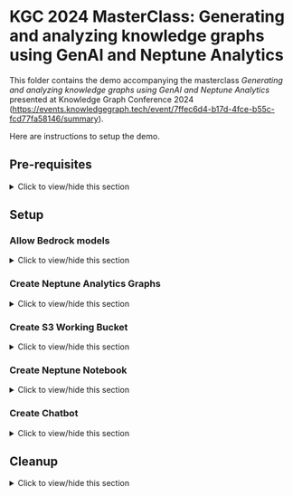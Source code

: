 # KGC 2024 MasterClass: Generating and analyzing knowledge graphs using GenAI and Neptune Analytics

This folder contains the demo accompanying the masterclass _Generating and analyzing knowledge graphs using GenAI and Neptune Analytics_ presented at Knowledge Graph Conference 2024 (<https://events.knowledgegraph.tech/event/7ffec6d4-b17d-4fce-b55c-fcd77fa58146/summary>). 

Here are instructions to setup the demo.

## Pre-requisites

<details><summary>Click to view/hide this section</summary>
<p>


You require an AWS account with permissions to create Amazon Neptune (<https://aws.amazon.com/neptune>) , Amazon Bedrock (<https://aws.amazon.com/bedrock>), Amazon SageMaker (<https://aws.amazon.com/sagemaker>), Amazon EC2 (<https://aws.amazon.com/ec2/>) , and Amazon Simple Storage Service (S3) (<https://aws.amazon.com/s3/>) resources.

Provision all resources in the same region. Use a region that supports both Neptune Analytics and Bedrock. See <https://docs.aws.amazon.com/neptune-analytics/latest/userguide/analytics-limits.html> and <https://docs.aws.amazon.com/bedrock/latest/userguide/bedrock-regions.html>.

We recommend using us-east-1 or us-west-2.

For simplicity, provision all resources in the same AWS account.

</p>
</details>

## Setup

### Allow Bedrock models

<details><summary>Click to view/hide this section</summary>
<p>

In your AWS console, open the Bedrock console and request model access for the _Titan Embeddings G1_ and _Claude_ models. For instructions how to request model access, follow <https://docs.aws.amazon.com/bedrock/latest/userguide/model-access.html>.

Check back until both models show as _Access granted_.

![Bedrock model access](images/bedrock_model_access.png "Bedrock model access").

You will need these models to create the LlamaIndex indexes. 

</p>
</details>


### Create Neptune Analytics Graphs

<details><summary>Click to view/hide this section</summary>
<p>


In your AWS console, open the Neptune console. In the left menu, select _Graphs_ and create two graphs. One will be used as the main knowledge graph for our demo. The other will be used separately by the chatbot.

Follow instructions <https://docs.aws.amazon.com/neptune-analytics/latest/userguide/gettingStarted-creating-a-graph.html> to create the graphs. 

#### Create main graph

Use the following settings: 
- Graph name: *kgc-demo*
- Data source: Create empty graph
- Enable public connectivity: check
- Setup private endpoint: uncheck
- Vector search settings: Enable these settings and set dimension to *1536*.

It will take a few minutes to create. Wait for the status of the graph to become *Available*. 

Then look in the configuration settings and note the graph identifier and endpoint. You will need these later.

![Graph identifier and endpoint](images/na_graph.png "Graph identifier and endpoint").

#### Create graph for chatbot

Follow the same steps as above to create a second graph. Name it *kgc-chat*. Wait it to become available and note down its graph identifier.

</p>
</details>

### Create S3 Working Bucket

<details><summary>Click to view/hide this section</summary>
<p>


Navigate to the S3 console. Create a bucket with a unique name similar to _kgc2024-masterclass-demo-yourname_. Follow instructions in <https://docs.aws.amazon.com/AmazonS3/latest/userguide/create-bucket-overview.html>. Accept defaults. The bucket may be private and use default encryption.

</p>
</details>


### Create Neptune Notebook

<details><summary>Click to view/hide this section</summary>
<p>


Follow instructions in https://docs.aws.amazon.com/neptune-analytics/latest/userguide/create-notebook-cfn.html to create a Sagemaker notebook instance for Neptune Analytics through CloudFormation. On the stack details page provide the following:

- Stack name: *KGC-Notebook*
- GraphEndpoint: enter the endpoint from the *kgc-demo* graph you created above.
- NotebookName: *kgc-notebook*

Leave the remaining parameters blank. Navigate through the remaining pages, accepting defaults.

![notebook params](images/na_notebook.png "notebook params").

Wait for the CloudFormation stack to complete. It may take several minutes.

#### Modify Notebook IAM Role

When complete, go the SageMaker console. In the left menu select _Notebook_. Locate your notebook in the main pane. 

![change notebook role](images/iam_notebook.png "change notebook role").

Select the notebook to see its configuration. Locate its IAM role. Click on that role to bring it up in the IAM console.

Add two policies to the permissions: 

- *AmazonBedrockFullAccess*, giving the notebook access to invoke Bedrock models for embedding and entity extraction
- *AmazonS3FullAccess*, as the notebook will need write access to your working bucket.

If you prefer narrower permissions, create your own policy that restricts S3 writes to only your working bucket and Bedrock invokes to only the Claude and Titan models.

![notebook_created](images/sm_notebook.png "notebook created").

#### Get Demo Notebook Files and Begin

Download the four notebooks from this repository:

- 0-PrepSources.ipynb
- 1-PopulateGraph.ipynb
- 2-CreateLlamaIndex.ipynb
- 3-GraphAlgorithms.ipynb

Back in the SageMaker console, open the Jupyter notebook folder view

![jupyter](images/jupyter.png "jupyter").

In Jupyter, upload the four notebooks should downloaded to your local machine above.

![jupyter notebooks upload](images/jupyter_upload.png "jupyter notebooks upload").

Now run through the notebooks! *0-PrepSources.ipynb* is optional, meant mostly to show how we prepared the data. You may skip this as the prepared data is already available publicly.

</p>
</details>


### Create Chatbot

<details><summary>Click to view/hide this section</summary>
<p>


We also provide a chatbot to ask natural language questions of the knowledge graph.

#### Create EC2 Instance

In the EC2 console, create an instance on which to run the chatbot. Select *Launch Instance*. Use the following settings:

- Name: *kgc-chat*
- Application/OS Image: *Amazon Linux 2023*
- Intance type: *t2.medium*
- Key Pair: create new and call it *kgc-chat*
- Network settings. VPC: Use the default VPC, which should already be selected.
- Network settings. Subnet: Choose a subnet that is public.

Use default values for the remaining settings. In the EC2 console, located the instance and wait for the instance to enter *Running* status. Select the instance to see its settings. Note down the Public IP address. You will need it later.

![ec2 instance](images/ec2.png "ec2 instance")

#### Modify EC2 Security Group

In the settings pane of the EC2 instance, select the _Security_ tab. Find the security group for the instance and click on it.  

![ec2 security group](images/ec2_sg.png "ec2 security group")

Edit the inbound rules of the security group as follows:

- Restrict access to port 22 (for SSH) to your local machine's IP address.
- Add a rule to allow access to port 8080 to your local machine's IP address. The chatbot will listen on this port.

This restricts access to the machine and the chatbot to only your machine.

![ec2 security group inbound rules](images/ec2_sg_inbound.png "ec2 security group inbound rules")


#### Modify EC2 IAM Role

In the EC2 console, select the instance. From the _Actions_ menu choose _Security_ | _Modify IAM Role_. 

![ec2 iam](images/ec2_iam.png "ec2 iam")

This takes you to a page to manage the IAM role for the instance. Select _Create new IAM role_. This opens the IAM console to allow you to define the role.  Create a role with a trust relationship for ec2 and permissions on Bedrock, S3, and Neptune Analytics. 

For Bedrock, add managed policy *AmazonBedrockFullAccess*. 

For S3, add managed policy *AmazonS3ReadOnlyAccess*.

For Neptune Analytics, create a policy the permissions

```
{
    "Version": "2012-10-17",
    "Statement": [
        {
            "Action": "neptune-graph:*",
            "Resource": "*",
            "Effect": "Allow"
        }
    ]
}
```

Here is what the trust relationship looks like:

![ec2 iam_trust](images/ec2_iam_trust.png "ec2 iam trust")

Here are the permissions:

![ec2 iam_perms](images/ec2_iam_perms.png "ec2 iam perms")

Name the role *kgc-chat-role*.

In the _Modify IAM Role_ page, associate this new role with the instance.

![ec2 iam_update](images/ec2_iam_update.png "ec2 iam update")


#### Connect to EC2 Instance

Open an SSH session to the instance. For instructions on how to do this, select _Connect_ | _SSH client_ from the details pane of your instance. 

For example, if your local machine is a Mac, the key file *kgc-chat.pem* was downloaded to your machine when setting up the instance. You can SSH to it as follows, substituting the public IP of your instance:

```
chmod 400 ~/Downloads/kgc-chat.pem
ssh -i ~/Downloads/kgc-chat.pem ec2-user@<my_public_ip>
```

##### Obtain Code and Download Dependencies

In the SSH session, obtain the source code for the chatbot as follows:

```
# clone the chatbot source
git clone https://github.com/aws-samples/amazon-neptune-ontology-example-blog.git

# extract just the chatbot
cp -r amazon-neptune-ontology-example-blog/notebook/kg_ai_alg/chatbot/neptune-genai-examples neptune-genai-examples
rm -rf amazon-neptune-ontology-example-blog

# go to the directory with the main code
cd neptune-genai-examples/llamaindex/knowledgegraphindex-chatbot-streamlit

# get python 3.11 if not already installed
sudo dnf install python3.11 -y

# get pip 3.11 if not already installed
sudo dnf install python3.11-pip -y

# install dependencies
pwd # should be /home/ec2-user/neptune-genai-examples/llamaindex/knowledgegraphindex-chatbot-streamlit
pip3.11 install -r requirements.txt 
```

##### Obtain text data

In the SSH session, obtain the press release documents by running the following

```
pwd # should be /home/ec2-user/neptune-genai-examples/llamaindex/knowledgegraphindex-chatbot-streamlit
aws s3 sync s3://aws-neptune-customer-samples-us-east-1/kgc2024_na/rawtext data
```

##### Configure

edit graph identifier

##### Get Dependencies

pip install requirements.txt

##### Start

streamlit run main.py

##### Access the chatbot from your browser

TODO

</p>
</details>

## Cleanup

<details><summary>Click to view/hide this section</summary>
<p>


This demo incurs cost. If you are done and wish to avoid further charges:

- Delete the Neptune Analytics graphs (TODO)
- Stop and remove the Sagemaker notebook instance (TODO)
- Remove the S3 bucket (TODO)
- Terminate the EC2 instance (TODO)

</p>
</details>


